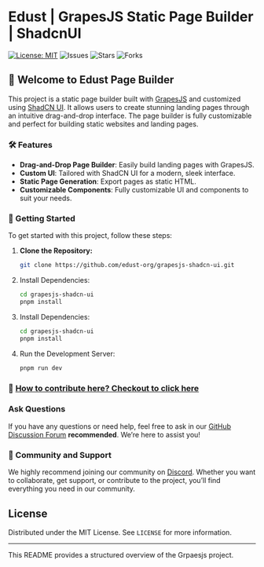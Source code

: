 # Edust | GrapesJS Static Page Builder | ShadcnUI

[![License: MIT](https://img.shields.io/badge/License-MIT-yellow.svg)](https://opensource.org/licenses/MIT)
![Issues](https://img.shields.io/github/issues/edust-org/grapesjs-shadcn-ui)
![Stars](https://img.shields.io/github/stars/edust-org/grapesjs-shadcn-ui)
![Forks](https://img.shields.io/github/forks/edust-org/grapesjs-shadcn-ui)

## 🎉 Welcome to Edust Page Builder

This project is a static page builder built with [GrapesJS](https://grapesjs.com) and customized using [ShadCN UI](https://ui.shadcn.com/). It allows users to create stunning landing pages through an intuitive drag-and-drop interface. The page builder is fully customizable and perfect for building static websites and landing pages.

### 🛠 Features

- **Drag-and-Drop Page Builder**: Easily build landing pages with GrapesJS.
- **Custom UI**: Tailored with ShadCN UI for a modern, sleek interface.
- **Static Page Generation**: Export pages as static HTML.
- **Customizable Components**: Fully customizable UI and components to suit your needs.

### 🚀 Getting Started

To get started with this project, follow these steps:

1. **Clone the Repository:**
   ```bash
   git clone https://github.com/edust-org/grapesjs-shadcn-ui.git
   ```
2. Install Dependencies:
   ```bash
   cd grapesjs-shadcn-ui
   pnpm install
   ```
3. Install Dependencies:

   ```bash
   cd grapesjs-shadcn-ui
   pnpm install
   ```

4. Run the Development Server:
   ```bash
   pnpm run dev
   ```

### 👥 [How to contribute here? Checkout to click here](./CONTRIBUTION.md)

### Ask Questions

If you have any questions or need help, feel free to ask in our [GitHub Discussion Forum](https://github.com/edust-org/grapesjs-shadcn-ui/discussions) **recommended**. We’re here to assist you!

### 🔗 Community and Support

We highly recommend joining our community on [Discord](https://discord.gg/vnhqmn9mdj). Whether you want to collaborate, get support, or contribute to the project, you’ll find everything you need in our community.

## License

Distributed under the MIT License. See `LICENSE` for more information.

---

This README provides a structured overview of the Grpaesjs project.
